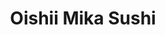 ---
layout: place
title: "Oishii Mika Sushi"
permalink: /oregon/portland/oishii-mika-sushi.html
stateAbbr: OR
stateName: Oregon
cityName: Portland
place_id: ChIJiyXevxEKlVQR4SHBas0xiTE
photos:
  - name: >-
      places/ChIJiyXevxEKlVQR4SHBas0xiTE/photos/AeeoHcKDJLx1fiv-q2eou-dOUqRomPICseHVXtFYAAtayYksKnkQA99ASM8pTkmyCWTka2sXVOjwbpMXzGq6R2jMA0dJBEIlc38BsZrjNU9Ws5khZGtB-0-V-FuklvoH2l2E-2Z28-5I8IvWjSXmaYabXCdjwYC_Kj9nQJnvLyLhORJV10-fjaPE4GQgFLQTeqT7VqHNmHNqxsbzK9eKrZg7NqiKcOU7zoKIxTpz0ms66R6BAZ8GaLgJuOuz0fBAtUMZtyCgY5yRqmOcNoBYA578QksF51DnUg_456C5jAbLgTgf81uT-iJjf0xmJ1bm-WjwXp-jTPUForjDBCRyhnDQPKrHWZQgitnV_1P72HHVduEsFlWsCFkyMRS_PHJ4gsxZlPkPGB3GoXlLtDxnQL1z9kRbofUGQWjhH9PtrcULL1Y
    widthPx: 2268
    heightPx: 2281
    authorAttributions:
      - displayName: Robbie Chan
        uri: https://maps.google.com/maps/contrib/108230082635245804471
        photoUri: >-
          https://lh3.googleusercontent.com/a-/ALV-UjWi2fISgC-HO50fSHEvIunlEVCBzgB3KvNHtXhmVUA5IPuJXIjR=s100-p-k-no-mo
    flagContentUri: >-
      https://www.google.com/local/imagery/report/?cb_client=maps_api_places.places_api&image_key=!1e10!2sCIHM0ogKEICAgIC42qXRWQ&hl=en-US
    googleMapsUri: >-
      https://www.google.com/maps/place//data=!3m4!1e2!3m2!1sCIHM0ogKEICAgIC42qXRWQ!2e10!4m2!3m1!1s0x54950a11bfde258b:0x318931cd6ac121e1
  - name: >-
      places/ChIJiyXevxEKlVQR4SHBas0xiTE/photos/AeeoHcLl2BETfOBtOOyUmF0cXJzvW5Q4FGA0XF4GLWnPxQYjzsPrXCbog1oO6kmTiLfC3VQJMvo9hkXOs7b1AK3DjjCRd7YnZcqymf4_OZqaCve04JPZabWHqzakWPt4E-XuWYbMVFBN5oaP_DdDLf4iBKOX4D4F0-ZEzVB74eAXMO8AkUDRY4_TO6aKP_ilDPbDNy92_yByX95U7uJZ13wfbUtM30ZNmCDErNroDAthFL0U7U_SLgJOjA-G5h2R33W8tkUbM-a3kduDLDbUuJ7znxwqafOgNKqGj3nZGkco3gUBCw
    widthPx: 1200
    heightPx: 800
    authorAttributions:
      - displayName: Oishii Mika Sushi
        uri: https://maps.google.com/maps/contrib/110041262577504149098
        photoUri: >-
          https://lh3.googleusercontent.com/a-/ALV-UjWAUKFqTaXs_tMEUi2wtu_FW7tzueIac_mLY69Z9PT8FohxZbAh=s100-p-k-no-mo
    flagContentUri: >-
      https://www.google.com/local/imagery/report/?cb_client=maps_api_places.places_api&image_key=!1e10!2sAF1QipPNh5e_ryJxygsQwk1P4TZXuVN_lNK7KBoj0MlH&hl=en-US
    googleMapsUri: >-
      https://www.google.com/maps/place//data=!3m4!1e2!3m2!1sAF1QipPNh5e_ryJxygsQwk1P4TZXuVN_lNK7KBoj0MlH!2e10!4m2!3m1!1s0x54950a11bfde258b:0x318931cd6ac121e1
  - name: >-
      places/ChIJiyXevxEKlVQR4SHBas0xiTE/photos/AeeoHcIWZl-1FxuUxvppqllrkLiBTaC3hr0LBULvkP9e3pFxnYRMWQjPNAmgHa4PTMsoFvCoKhlwcS9B7sO_Wh07chFBfBjzpK_AdBiIJI9gfMgekSDaOZyFV1Vhg7VNoOWixHJsxvtCnV7WnoGJ12qu3JkoESryJpaiVnmDMSsJO1hZDMw_sorXPel9ARoPPLnbFr0aBUoJFY8p3-mIYOJcoAa7mfFiNNdEtR3zSyb-wJC-E0tf8_HFKXR159u1M22JV5FwnI0qAiu2rYWwMSNwd-IUGFR1kDhF3TXpR4dIbQFGliw59QVkTjd6RVuIZso-x1UxDMciesluZ4nGA6uDqUMfBoPPpuiYcaUVqFPRcKI3Zl4l-C9LEip1Ft2CiLbL3aTl9V4EeKWiRe-OeHFY-oWb-vwURHXJv_lEhxkz4V7y7uw3DTtnrcPYjkelZhle
    widthPx: 3072
    heightPx: 4080
    authorAttributions:
      - displayName: Alissa
        uri: https://maps.google.com/maps/contrib/102533924439728069635
        photoUri: >-
          https://lh3.googleusercontent.com/a-/ALV-UjU_xwse2Y1WW-fPhE_6FrrhmVZQKs_DgUuZXE7_9ki_6XK3nCwi8Q=s100-p-k-no-mo
    flagContentUri: >-
      https://www.google.com/local/imagery/report/?cb_client=maps_api_places.places_api&image_key=!1e10!2sCIABIhAGbzaquDWLeWf5VU0ABhz-&hl=en-US
    googleMapsUri: >-
      https://www.google.com/maps/place//data=!3m4!1e2!3m2!1sCIABIhAGbzaquDWLeWf5VU0ABhz-!2e10!4m2!3m1!1s0x54950a11bfde258b:0x318931cd6ac121e1
  - name: >-
      places/ChIJiyXevxEKlVQR4SHBas0xiTE/photos/AeeoHcJNttfBTYcUg5Q_40pqoQYhuuz7nhqn5Py3JtDDAfHO-u998UtTS3qsx2mg6sYgb1pLQSF8Tks0Fw8KBrRmDW4DMQuHDc6y3Y71V1WgX_jlSXKGKhmsR20wJd0ez7o7NPtkylxCre7iNwwO-wFaB8ix6iaUfOVr0p890l4NFU50hYgWR0TQ1xDtyQKkC5LPtaKqN_k-3xnZ4F8mvqib9g_oz03LxE3Qf1ZlP0vS8ZOK6AYLYFWu3v6UnwsahRvJtDji_ay9_LD4X8mc-62VGjAnnqD_3icG_Cebize8AObWcZoGewAjCQvvWn_Q8j4gz8OTYyoU5L5SAK4KJKxzssd13EbRwcZ6DDHi1XbPyiiOXCCfIXtVi6RP29elaa-YUpADd0LPxSTtgR-gxjp-7DYezQdrH9T6H5Wurlm_AJrBzBx3
    widthPx: 4000
    heightPx: 3000
    authorAttributions:
      - displayName: Downtown Portland
        uri: https://maps.google.com/maps/contrib/102899688111006505652
        photoUri: >-
          https://lh3.googleusercontent.com/a-/ALV-UjU4rmM4bx5Zi62C7_N9laB9sT1tLZZ9eLfY4yggYDScMOsXN2DH=s100-p-k-no-mo
    flagContentUri: >-
      https://www.google.com/local/imagery/report/?cb_client=maps_api_places.places_api&image_key=!1e10!2sCIHM0ogKEICAgICPrre_nwE&hl=en-US
    googleMapsUri: >-
      https://www.google.com/maps/place//data=!3m4!1e2!3m2!1sCIHM0ogKEICAgICPrre_nwE!2e10!4m2!3m1!1s0x54950a11bfde258b:0x318931cd6ac121e1
  - name: >-
      places/ChIJiyXevxEKlVQR4SHBas0xiTE/photos/AeeoHcIXV_y7eRpmHdAD_M0erKlTGttQeIP547E8JRONA2wBu4iLCKk5nrhcLO0AmcIAjcVFjWl1fE0u-fO71LZOy4bZm8GQbWe-UC_B-E6wz8QWy4wj2R7MTttBwXwmY872Iv7lXTfqRP5a0flrkxAwO7E3tKkL7RdPpjGd0i6S6z-SYot4syoGwQ8tHep7K-gcdv3X8UVJdb6_k_3qHOp8EcR627vjSo27PIaniRcVzDbP70uxc_VV_wIIsjd9RC2iAURu7ISaayJs8ZK3z97Ed6pxF5QgkVSTWFcOFyLjX2RkLudPaYM1K3ZQL04WZ028CsBpztM1FAYu_2oB0bRv3C2QGCzM2ULD-RzEYPm69cYpe_O4gS8suYDxi-5-8yxyIeUmUoGNXsVtEXE-3j-DJ1NkOncLF4Bk5XhHFDJX5eqQM40
    widthPx: 4048
    heightPx: 3036
    authorAttributions:
      - displayName: Charlotte M. Ellett (Charlaxy)
        uri: https://maps.google.com/maps/contrib/111940247820980109128
        photoUri: >-
          https://lh3.googleusercontent.com/a-/ALV-UjUFB8pV9ACD4jvY6jf4sRsxyFImgSV5024iZUv-PcezmyiRMzt5xg=s100-p-k-no-mo
    flagContentUri: >-
      https://www.google.com/local/imagery/report/?cb_client=maps_api_places.places_api&image_key=!1e10!2sCIHM0ogKEICAgIDEn4PemgE&hl=en-US
    googleMapsUri: >-
      https://www.google.com/maps/place//data=!3m4!1e2!3m2!1sCIHM0ogKEICAgIDEn4PemgE!2e10!4m2!3m1!1s0x54950a11bfde258b:0x318931cd6ac121e1
  - name: >-
      places/ChIJiyXevxEKlVQR4SHBas0xiTE/photos/AeeoHcIyiFnw9jffazVheK3ApgIcEWUwmNuxRYyVMKlED3xSp_Ea2d_Z9hMjYx-89zysApL0lHzjF-meirhAex-uEa1yP84Yml_5jjfFFxyNe1P8kfCB6DC8vg88V1vmCzgMRhID-eZDBHMQdPkeDW-c-kwmHKmVJEdRbhDWbAq_TRYIDVJMoO66xHTC6daMxhOt2wnYnmShumb2cwjTBXJBChhKq6K46EkXbMmNZ1fKb9bFkm29dy-XKb8c8yVbN_9HofzkLaddM5ravOj-MYH1BBEWEosmX3rIPLrrUxdgoNNwm1pvqWfRpainhDuhD0CXdqjn1rXYsa1FU_CDNTOE8I9fH0m6rVM1F5vPyzUv0ZMbTJAbAjmIAnXN_8oTTewMBoNmjkQrwdoyu08hTdpCQuu8QQGIfYZI_T5MYpoVRrSEHA
    widthPx: 3415
    heightPx: 2858
    authorAttributions:
      - displayName: J L
        uri: https://maps.google.com/maps/contrib/107281047866061394794
        photoUri: >-
          https://lh3.googleusercontent.com/a/ACg8ocL7bWxrVldWGgEsaEutVT-TUFcjqbi7XIn8CDi-KDIPwhArxHE=s100-p-k-no-mo
    flagContentUri: >-
      https://www.google.com/local/imagery/report/?cb_client=maps_api_places.places_api&image_key=!1e10!2sCIHM0ogKEICAgICHgq34MQ&hl=en-US
    googleMapsUri: >-
      https://www.google.com/maps/place//data=!3m4!1e2!3m2!1sCIHM0ogKEICAgICHgq34MQ!2e10!4m2!3m1!1s0x54950a11bfde258b:0x318931cd6ac121e1
  - name: >-
      places/ChIJiyXevxEKlVQR4SHBas0xiTE/photos/AeeoHcI4QXTdxqypbtXfxjWIHGCZNKQ_Yavx612wt-M9WLwgo-jH2eN3KDUq5y8BHwHlFBrChEjh9g1GtaJENe3PG7NWjpvmSDNhwCaVc0JSWc32Tz05l_GifVnM74q4uD3szjEjQyPoao2A7-pUlPRKDm1qUFRIn1K4u_U_cdz8fn-3ld8lSOXsF0psVIxEse6qT8GmYroaaY3sQ4PUhB6XkENmw-ezCP3UCCriRWTlF5INfLP-PR7kNGd9-cb30bLaBcJkIyn4Ubu4PEhHFA3GK6M_yYVSo7F45PnlOfW21Fk4Hw
    widthPx: 1000
    heightPx: 667
    authorAttributions:
      - displayName: Oishii Mika Sushi
        uri: https://maps.google.com/maps/contrib/110041262577504149098
        photoUri: >-
          https://lh3.googleusercontent.com/a-/ALV-UjWAUKFqTaXs_tMEUi2wtu_FW7tzueIac_mLY69Z9PT8FohxZbAh=s100-p-k-no-mo
    flagContentUri: >-
      https://www.google.com/local/imagery/report/?cb_client=maps_api_places.places_api&image_key=!1e10!2sAF1QipOU-CTWkSdKRC_fvhX7O9bN1CY-dF7yy9zjHUIh&hl=en-US
    googleMapsUri: >-
      https://www.google.com/maps/place//data=!3m4!1e2!3m2!1sAF1QipOU-CTWkSdKRC_fvhX7O9bN1CY-dF7yy9zjHUIh!2e10!4m2!3m1!1s0x54950a11bfde258b:0x318931cd6ac121e1
  - name: >-
      places/ChIJiyXevxEKlVQR4SHBas0xiTE/photos/AeeoHcJuoF8eUMFNjPhGsRYCCduu_ha7u_DTIwthyVC69GL9GfNy41awNtr8yUMu4aRMFIeV3ViYYgpjjKPGGCISTinKFuxA_niBEn8YBKvbLKPUvj8kRv2zHx2KtzGMuZcPbzVnWrebkpR_IIwSIovwntaECVxpd67Mb0V94jIQ1hba8MyuiGXO9yQRXW9tDT5qnhWSsiVXOaWoPWnniAVsqdBCWGCsBe93aeHPG2b9fdkFywYWugRAVVp3zkOjA_FefoIEeT0hxK6YDwgCMYnqsJMoaIFLpngnsx2CgaMpf3-sdlCqlt2O5KnEkYnH1DTfsgLsv1PhoDk6p2xXJ4L20Zb-19rY4l0zgsssTkCZ6mtLJFNmOqGsmcphaAz35I7mUeyWl5xSqvROhQ7dLMcJZFN44wNIHTZ9kzQQdpmv5R1XoZJ2
    widthPx: 4032
    heightPx: 2268
    authorAttributions:
      - displayName: Robyn Curtis
        uri: https://maps.google.com/maps/contrib/112914155612182942506
        photoUri: >-
          https://lh3.googleusercontent.com/a-/ALV-UjUwqZCtJbyCCiKFIysE-U9BjHPfAtyX5fPKiqDDNr8mUuWtTh26=s100-p-k-no-mo
    flagContentUri: >-
      https://www.google.com/local/imagery/report/?cb_client=maps_api_places.places_api&image_key=!1e10!2sCIHM0ogKEICAgIDjopvbtQE&hl=en-US
    googleMapsUri: >-
      https://www.google.com/maps/place//data=!3m4!1e2!3m2!1sCIHM0ogKEICAgIDjopvbtQE!2e10!4m2!3m1!1s0x54950a11bfde258b:0x318931cd6ac121e1
  - name: >-
      places/ChIJiyXevxEKlVQR4SHBas0xiTE/photos/AeeoHcKwYGCDcH8kCrvog0oDH8RX9uknlXaQRwkNIHvJ22hBIMEK96JMUnEa8Z_-pFdrajoXsQ4ggdy6LP9uX58QoWkLfK9j-XsiRwI5satNfP7s0A5-kh2NiRqyTgtNkQaqeWcOVjCsxdQH9SD5MAdLa3kaK2m9J1nk2YksgOfukk63pvxYQgLziBNxrY8WBlurDHt4-fmD26A81viGG5vIb4cpKzhtlUPb3tPQ_X2rqb_6tV1hRCGJQPG-UVSzs8D46FiSGNoqe2SpuiSVFqBIsqO1UuekWWRv2YkXuTHYK9fy9ieTIsIGXiA0VwHIR5cjCv0Y_dNvzMTI38Fk-UJrXM0l0hLucEy6ITNaQzbX0YHUN-H1IzVVVPHUpP55qRa5YmcUVFNKWl0eWaisnH5jwoGiDawS0sUmD401TSfm4ds1fg
    widthPx: 3000
    heightPx: 4000
    authorAttributions:
      - displayName: Downtown Portland
        uri: https://maps.google.com/maps/contrib/102899688111006505652
        photoUri: >-
          https://lh3.googleusercontent.com/a-/ALV-UjU4rmM4bx5Zi62C7_N9laB9sT1tLZZ9eLfY4yggYDScMOsXN2DH=s100-p-k-no-mo
    flagContentUri: >-
      https://www.google.com/local/imagery/report/?cb_client=maps_api_places.places_api&image_key=!1e10!2sCIHM0ogKEICAgICPrre_Xw&hl=en-US
    googleMapsUri: >-
      https://www.google.com/maps/place//data=!3m4!1e2!3m2!1sCIHM0ogKEICAgICPrre_Xw!2e10!4m2!3m1!1s0x54950a11bfde258b:0x318931cd6ac121e1
  - name: >-
      places/ChIJiyXevxEKlVQR4SHBas0xiTE/photos/AeeoHcKKA8vbuAmgb-5y867R3nevEKic1e-zowFb5oBwTY5EEiGvRsYLdehsRn7ZzHhZpH8MZKkc7RQEIpAFYAGIQib-ZJK-LKNB8gW8DI4ohO39xao1hIaOIBz2ybyCzMGVCorXpEb154Mo_WwooX--RSq4JW-HiRS3tAojfdRee98AF0VF62R0wIvdAj6iicwI5ZsiFhH83Wv9iQOoQw2g6B-iTd7ru8FLqRY5H4I92NX3cbOFm1lbdcQTBMmTtkEPEIrsTYE4gsTm3j-MjRK25kfERb8wGy7zcgJkAlMVdI2sVpp4PKykI2fcTiNkUuxtyMnBW3BzVCf52AzfpVyxvRbkYtuzYgJMgsYcRy8SqvKAFK9yhGZgrn8U1R4NGbGLfFeo6ly3Scs4zYXmgH_E-FM87JVqzLwO7MgcJmcPhbI1uQ
    widthPx: 4032
    heightPx: 3024
    authorAttributions:
      - displayName: Tami Cook
        uri: https://maps.google.com/maps/contrib/103972588364507821149
        photoUri: >-
          https://lh3.googleusercontent.com/a-/ALV-UjVgzqASYldz-uykSxaBW2cHHh03bAZF69_00jizaWI5H2y4iBE_2Q=s100-p-k-no-mo
    flagContentUri: >-
      https://www.google.com/local/imagery/report/?cb_client=maps_api_places.places_api&image_key=!1e10!2sCIHM0ogKEICAgICx4L30Ig&hl=en-US
    googleMapsUri: >-
      https://www.google.com/maps/place//data=!3m4!1e2!3m2!1sCIHM0ogKEICAgICx4L30Ig!2e10!4m2!3m1!1s0x54950a11bfde258b:0x318931cd6ac121e1
address: 1425 SW 2nd Ave, Portland, OR 97201, USA
street: 1425 SW 2nd Ave
city: Portland
state: OR
zip: '97201'
country: USA
neighborhood: Southwest Portland
latitude: '45.513001'
longitude: '-122.677408'
accessibility_options:
  wheelchairAccessibleEntrance: true
  wheelchairAccessibleRestroom: true
  wheelchairAccessibleSeating: true
business_status: OPERATIONAL
name: Oishii Mika Sushi
google_maps_links:
  directionsUri: >-
    https://www.google.com/maps/dir//''/data=!4m7!4m6!1m1!4e2!1m2!1m1!1s0x54950a11bfde258b:0x318931cd6ac121e1!3e0
  placeUri: https://maps.google.com/?cid=3569438937996927457
  writeAReviewUri: >-
    https://www.google.com/maps/place//data=!4m3!3m2!1s0x54950a11bfde258b:0x318931cd6ac121e1!12e1
  reviewsUri: >-
    https://www.google.com/maps/place//data=!4m4!3m3!1s0x54950a11bfde258b:0x318931cd6ac121e1!9m1!1b1
  photosUri: >-
    https://www.google.com/maps/place//data=!4m3!3m2!1s0x54950a11bfde258b:0x318931cd6ac121e1!10e5
primary_type: Sushi Restaurant
opening_hours:
  regular: null
  current: null
secondary_opening_hours:
  regular:
    weekdayDescriptions: null
    type: null
  current:
    weekdayDescriptions: null
    type: null
phone: null
price_level: null
price_range: null
rating: null
rating_count: 0
website: null
description: null
reviews: null
parking_options: null
payment_options: null
allow_dogs: null
curbside_pickup: null
delivery: null
dine_in: null
good_for_children: null
good_for_groups: null
good_for_sports: null
live_music: null
menu_for_children: null
outdoor_seating: null
reservable: null
restroom: null
serves_beer: null
serves_breakfast: null
serves_brunch: null
serves_cocktails: null
serves_coffee: null
serves_dinner: null
serves_dessert: null
serves_lunch: null
serves_vegetarian_food: null
serves_wine: null
takeout: null

---